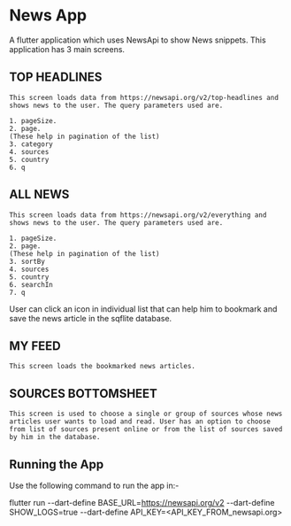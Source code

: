 # News App

A flutter application which uses NewsApi to show News snippets. This application has 3 main screens.
## TOP HEADLINES
    This screen loads data from https://newsapi.org/v2/top-headlines and shows news to the user. The query parameters used are.

    1. pageSize.
    2. page. 
    (These help in pagination of the list)
    3. category
    4. sources
    5. country
    6. q

## ALL NEWS
    This screen loads data from https://newsapi.org/v2/everything and shows news to the user. The query parameters used are.

    1. pageSize.
    2. page. 
    (These help in pagination of the list)
    3. sortBy
    4. sources
    5. country
    6. searchIn
    7. q 

User can click an icon in individual list that can help him to bookmark and save the news article in the sqflite database.

## MY FEED
    This screen loads the bookmarked news articles. 

## SOURCES BOTTOMSHEET
    This screen is used to choose a single or group of sources whose news articles user wants to load and read. User has an option to choose from list of sources present online or from the list of sources saved by him in the database.

## Running the App

Use the following command to run the app in:-

flutter run --dart-define BASE_URL=https://newsapi.org/v2 --dart-define SHOW_LOGS=true --dart-define API_KEY=<API_KEY_FROM_newsapi.org>

